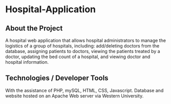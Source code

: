 # Hospital-Application
## About the Project
A hospital web application that allows hospital administrators to manage the logistics of a group of hospitals, including: add/deleting doctors from the database, assigning patients to doctors, viewing the patients treated by a doctor, updating the bed count of a hospital, and viewing doctor and hospital information. 

## Technologies / Developer Tools
With the assistance of PHP, mySQL, HTML, CSS, Javascript. Database and website hosted on an Apache Web server via Western University. 
